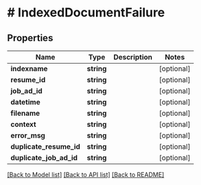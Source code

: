 # # IndexedDocumentFailure

## Properties

Name | Type | Description | Notes
------------ | ------------- | ------------- | -------------
**indexname** | **string** |  | [optional]
**resume_id** | **string** |  | [optional]
**job_ad_id** | **string** |  | [optional]
**datetime** | **string** |  | [optional]
**filename** | **string** |  | [optional]
**context** | **string** |  | [optional]
**error_msg** | **string** |  | [optional]
**duplicate_resume_id** | **string** |  | [optional]
**duplicate_job_ad_id** | **string** |  | [optional]

[[Back to Model list]](../../README.md#models) [[Back to API list]](../../README.md#endpoints) [[Back to README]](../../README.md)
